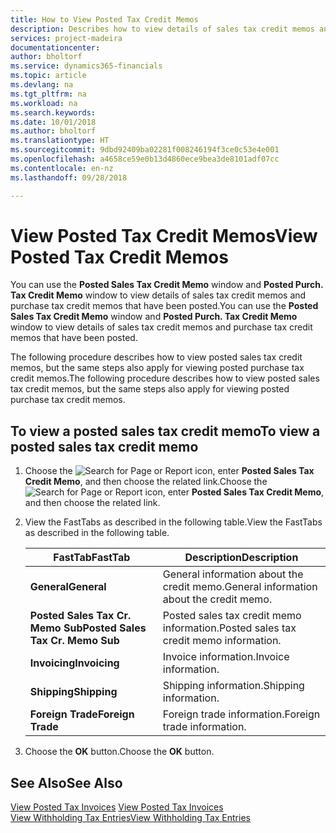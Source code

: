 ```yaml
---
title: How to View Posted Tax Credit Memos
description: Describes how to view details of sales tax credit memos and purchase tax credit memos that have been posted.
services: project-madeira
documentationcenter: 
author: bholtorf
ms.service: dynamics365-financials
ms.topic: article
ms.devlang: na
ms.tgt_pltfrm: na
ms.workload: na
ms.search.keywords: 
ms.date: 10/01/2018
ms.author: bholtorf
ms.translationtype: HT
ms.sourcegitcommit: 9dbd92409ba02281f008246194f3ce0c53e4e001
ms.openlocfilehash: a4658ce59e0b13d4860ece9bea3de8101adf07cc
ms.contentlocale: en-nz
ms.lasthandoff: 09/28/2018

---
```

# <a name="view-posted-tax-credit-memos"></a><span data-ttu-id="2cd96-103">View Posted Tax Credit Memos</span><span class="sxs-lookup"><span data-stu-id="2cd96-103">View Posted Tax Credit Memos</span></span>
<span data-ttu-id="2cd96-104">You can use the **Posted Sales Tax Credit Memo** window and **Posted Purch. Tax Credit Memo** window to view details of sales tax credit memos and purchase tax credit memos that have been posted.</span><span class="sxs-lookup"><span data-stu-id="2cd96-104">You can use the **Posted Sales Tax Credit Memo** window and **Posted Purch. Tax Credit Memo** window to view details of sales tax credit memos and purchase tax credit memos that have been posted.</span></span>  

<span data-ttu-id="2cd96-105">The following procedure describes how to view posted sales tax credit memos, but the same steps also apply for viewing posted purchase tax credit memos.</span><span class="sxs-lookup"><span data-stu-id="2cd96-105">The following procedure describes how to view posted sales tax credit memos, but the same steps also apply for viewing posted purchase tax credit memos.</span></span>  

## <a name="to-view-a-posted-sales-tax-credit-memo"></a><span data-ttu-id="2cd96-106">To view a posted sales tax credit memo</span><span class="sxs-lookup"><span data-stu-id="2cd96-106">To view a posted sales tax credit memo</span></span>  
1. <span data-ttu-id="2cd96-107">Choose the ![Search for Page or Report](../../media/ui-search/search_small.png "Search for Page or Report icon") icon, enter **Posted Sales Tax Credit Memo**, and then choose the related link.</span><span class="sxs-lookup"><span data-stu-id="2cd96-107">Choose the ![Search for Page or Report](../../media/ui-search/search_small.png "Search for Page or Report icon") icon, enter **Posted Sales Tax Credit Memo**, and then choose the related link.</span></span>  
2. <span data-ttu-id="2cd96-108">View the FastTabs as described in the following table.</span><span class="sxs-lookup"><span data-stu-id="2cd96-108">View the FastTabs as described in the following table.</span></span>  

    |<span data-ttu-id="2cd96-109">FastTab</span><span class="sxs-lookup"><span data-stu-id="2cd96-109">FastTab</span></span>|<span data-ttu-id="2cd96-110">Description</span><span class="sxs-lookup"><span data-stu-id="2cd96-110">Description</span></span>|  
    |-------------|---------------------------------------|  
    |<span data-ttu-id="2cd96-111">**General**</span><span class="sxs-lookup"><span data-stu-id="2cd96-111">**General**</span></span>|<span data-ttu-id="2cd96-112">General information about the credit memo.</span><span class="sxs-lookup"><span data-stu-id="2cd96-112">General information about the credit memo.</span></span>|  
    |<span data-ttu-id="2cd96-113">**Posted Sales Tax Cr. Memo Sub**</span><span class="sxs-lookup"><span data-stu-id="2cd96-113">**Posted Sales Tax Cr. Memo Sub**</span></span>|<span data-ttu-id="2cd96-114">Posted sales tax credit memo information.</span><span class="sxs-lookup"><span data-stu-id="2cd96-114">Posted sales tax credit memo information.</span></span>|  
    |<span data-ttu-id="2cd96-115">**Invoicing**</span><span class="sxs-lookup"><span data-stu-id="2cd96-115">**Invoicing**</span></span>|<span data-ttu-id="2cd96-116">Invoice information.</span><span class="sxs-lookup"><span data-stu-id="2cd96-116">Invoice information.</span></span>|  
    |<span data-ttu-id="2cd96-117">**Shipping**</span><span class="sxs-lookup"><span data-stu-id="2cd96-117">**Shipping**</span></span>|<span data-ttu-id="2cd96-118">Shipping information.</span><span class="sxs-lookup"><span data-stu-id="2cd96-118">Shipping information.</span></span>|  
    |<span data-ttu-id="2cd96-119">**Foreign Trade**</span><span class="sxs-lookup"><span data-stu-id="2cd96-119">**Foreign Trade**</span></span>|<span data-ttu-id="2cd96-120">Foreign trade information.</span><span class="sxs-lookup"><span data-stu-id="2cd96-120">Foreign trade information.</span></span>|  

3.  <span data-ttu-id="2cd96-121">Choose the **OK** button.</span><span class="sxs-lookup"><span data-stu-id="2cd96-121">Choose the **OK** button.</span></span>  

## <a name="see-also"></a><span data-ttu-id="2cd96-122">See Also</span><span class="sxs-lookup"><span data-stu-id="2cd96-122">See Also</span></span>  
<span data-ttu-id="2cd96-123">[View Posted Tax Invoices](how-to-view-posted-tax-invoices.md) </span><span class="sxs-lookup"><span data-stu-id="2cd96-123">[View Posted Tax Invoices](how-to-view-posted-tax-invoices.md) </span></span>  
[<span data-ttu-id="2cd96-124">View Withholding Tax Entries</span><span class="sxs-lookup"><span data-stu-id="2cd96-124">View Withholding Tax Entries</span></span>](how-to-view-withholding-tax-entries.md) 

